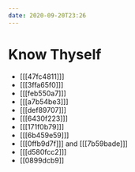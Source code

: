 ```yaml
---
date: 2020-09-20T23:26
---
```


# Know Thyself

- [[[47fc4811]]]
- [[[3ffa65f0]]]
- [[[feb550a7]]]
- [[[a7b54be3]]]
- [[[def89707]]]
- [[[6430f223]]]
- [[[171f0b79]]]
- [[[6b459e59]]]
- [[[0ffb9d7f]]] and [[[7b59bade]]]
- [[[d580fcc2]]]
- [[0899dcb9]]
